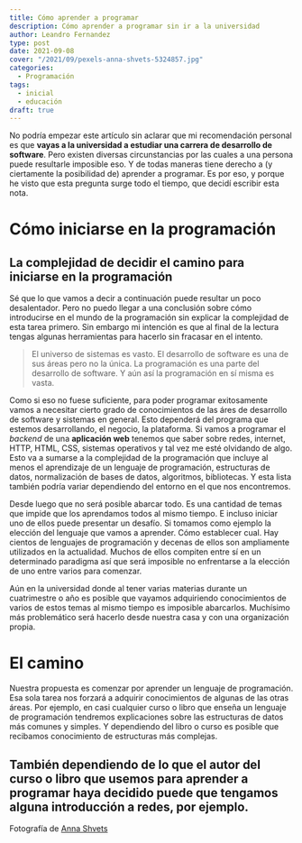 ```yaml
---
title: Cómo aprender a programar
description: Cómo aprender a programar sin ir a la universidad
author: Leandro Fernandez
type: post
date: 2021-09-08
cover: "/2021/09/pexels-anna-shvets-5324857.jpg"
categories:
  - Programación
tags:
  - inicial
  - educación
draft: true
---
```


No podría empezar este artículo sin aclarar que mi recomendación personal es que **vayas a la universidad a estudiar una carrera de desarrollo de software**. Pero existen diversas circunstancias por las cuales a una persona puede resultarle imposible eso. Y de todas maneras tiene derecho a (y ciertamente la posibilidad de) aprender a programar. Es por eso, y porque he visto que esta pregunta surge todo el tiempo, que decidí escribir esta nota.

# Cómo iniciarse en la programación

## La complejidad de decidir el camino para iniciarse en la programación

Sé que lo que vamos a decir a continuación puede resultar un poco desalentador. Pero no puedo llegar a una conclusión sobre cómo introducirse en el mundo de la programación sin explicar la complejidad de esta tarea primero. Sin embargo mi intención es que al final de la lectura tengas algunas herramientas para hacerlo sin fracasar en el intento.

> El universo de sistemas es vasto. El desarrollo de software es una de sus áreas pero no la única. La programación es una parte del desarrollo de software. Y aún así la programación en sí misma es vasta.

Como si eso no fuese suficiente, para poder programar exitosamente vamos a necesitar cierto grado de conocimientos de las áres de desarrollo de software y sistemas en general. Esto dependerá del programa que estemos desarrollando, el negocio, la plataforma. Si vamos a programar el _backend_ de una **aplicación web** tenemos que saber sobre redes, internet, HTTP, HTML, CSS, sistemas operativos y tal vez me esté olvidando de algo. Esto va a sumarse a la complejidad de la programación que incluye al menos el aprendizaje de un lenguaje de programación, estructuras de datos, normalización de bases de datos, algoritmos, bibliotecas. Y esta lista también podría variar dependiendo del entorno en el que nos encontremos.

Desde luego que no será posible abarcar todo. Es una cantidad de temas que impide que los aprendamos todos al mismo tiempo. E incluso iniciar uno de ellos puede presentar un desafío. Si tomamos como ejemplo la elección del lenguaje que vamos a aprender. Cómo establecer cual. Hay cientos de lenguajes de programación y decenas de ellos son ampliamente utilizados en la actualidad. Muchos de ellos compiten entre sí en un determinado paradigma así que será imposible no enfrentarse a la elección de uno entre varios para comenzar.

Aún en la universidad donde al tener varias materias durante un cuatrimestre o año es posible que vayamos adquiriendo conocimientos de varios de estos temas al mismo tiempo es imposible abarcarlos. Muchísimo más problemático será hacerlo desde nuestra casa y con una organización propia.

# El camino

Nuestra propuesta es comenzar por aprender un lenguaje de programación. Esa sola tarea nos forzará a adquirir conocimientos de algunas de las otras áreas. Por ejemplo, en casi cualquier curso o libro que enseña un lenguaje de programación tendremos explicaciones sobre las estructuras de datos más comunes y simples. Y dependiendo del libro o curso es posible que recibamos conocimiento de estructuras más complejas.

También dependiendo de lo que el autor del curso o libro que usemos para aprender a programar haya decidido puede que tengamos alguna introducción a redes, por ejemplo.
---
Fotografía de [Anna Shvets](https://www.instagram.com/sh.vets/)